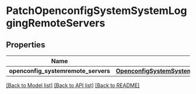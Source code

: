 # PatchOpenconfigSystemSystemLoggingRemoteServers

## Properties
Name | Type | Description | Notes
------------ | ------------- | ------------- | -------------
**openconfig_systemremote_servers** | [**OpenconfigSystemSystemOpenconfigsystemsystemLoggingRemoteservers**](OpenconfigSystemSystemOpenconfigsystemsystemLoggingRemoteservers.md) |  | [optional] 

[[Back to Model list]](../README.md#documentation-for-models) [[Back to API list]](../README.md#documentation-for-api-endpoints) [[Back to README]](../README.md)


